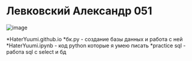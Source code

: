 #  Левковский Александр 051
![image](https://user-images.githubusercontent.com/114468482/192453732-bb0669c2-2a1e-419f-aca6-ecec222b7a05.png)

*HaterYuumi.github.io
*бк.py - создание базы данных и работа с ней
*HaterYuumi.ipynb - код python которые я умею писать
*practice sql - работа sql с select и бд
